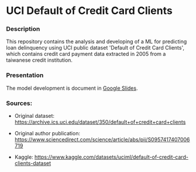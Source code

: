 # UCI Default of Credit Card Clients

### Description

This repository contains the analysis and developing of a ML for predicting loan delinquency using UCI public dataset 'Default of Credit Card Clients', which contains credit card payment data extracted in 2005 from a taiwanese credit institution.

### Presentation

The model development is document in [Google Slides](https://docs.google.com/presentation/d/1N826A42aq2fd1OfPGGuEFNblbhqq3P51FE9tFO05lE4/edit?usp=sharing).


### Sources:

- Original dataset: https://archive.ics.uci.edu/dataset/350/default+of+credit+card+clients

- Original author publication: https://www.sciencedirect.com/science/article/abs/pii/S0957417407006719

- Kaggle: https://www.kaggle.com/datasets/uciml/default-of-credit-card-clients-dataset 